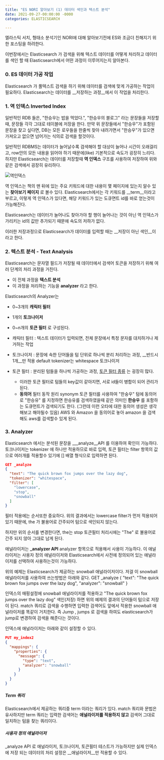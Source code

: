 ```yaml
---
title: "ES NORI 알아보기 (1) 데이터 색인과 텍스트 분석"
date: 2021-09-27-00:00:00 -0000
categories: ELASTICSEARCH

---
```


엘라스틱 서치, 형태소 분석기인 NORI에 대해 알아보기전에 ES와 조금더 친해지기 위한 포스팅을 하려한다.

이번장에서는 Elasticsearch 가 검색을 위해 텍스트 데이터를 어떻게 처리하고 데이터를 색인 할 때 Elasticsearch에서 어떤 과정이 이루어지는지 알아본다.



### 0. ES 데이터 가공 작업

Elasticsearch 가 풀텍스트 검색을 하기 위해 데이터를 검색에 맞게 가공하는 작업이 필요하다. 
Elasticsearch는 데이터를 __저장하는 과정__에서 이 작업을 처리한다.


### 1. 역 인덱스  Inverted Index

일반적인 RDB 들은, "한승우는 밥을 먹었다.", "한승우의 블로그" 라는 문장들을 저장할때, 문장들 각각 그대로 테이블에 저장을 한다. 
만약 위 문장들에서 "한승우"가 포함된 문장을 찾고 싶다면, DB는 모든 로우들을 한줄씩 찾아 내려가면서 "한승우"가 있으면 가져오고 없으면 넘어가는 식의로 검색을 할것이다.

일반적인 RDBMS는 데이터가 늘어날수록 검색해야 할 대상이 늘어나 시간이 오래걸리고, row안의 모든 내용을 읽어야 하기 때문에(like) 기본적으로 속도가 굉장히 느리다.
하지만 Elasticsearch는 데이터를 저장할때 __역 인덱스__ 구조를 사용하여 저장하여 위와 같은 검색에서 굉장히 유리하다.

![역인덱스](https://t1.daumcdn.net/cfile/tistory/1168CE4A4F60B00B0C)

역 인덱스는 책의 맨 뒤에 있는 주요 키워드에 대한 내용이 몇 페이지에 있는지 알수 있는 __찾아보기 페이지__ 로 볼수 있다.
Elasticsearch에서는 각 키워드를 __term__이라고 부르고, 이렇게 역 인덱스가 있다면, 해당 키워드가 있는 도큐면트 id를 바로 얻는것이 가능해진다.

Elasticsearch는 데이터가 늘어나도 찾아가야 할 행이 늘어나는 것이 아닌 역 인덱스가 가리키는 id의 값만 추가되기 때문에 속도의 저하가 없다.

이러한 저장과정으로 Elasticsearch가 데이터를 입력할 때는 __저장이 아닌 색인__이라고 한다.

### 2. 텍스트 분석 - Text Analysis

Elasticsearch는 문자열 필드가 저장될 때 데이터에서 검색어 토큰을 저장하기 위해 여러 단계의 처리 과정을 거친다. 
- 이 전체 과정을 __텍스트 분석__ 
- 이 과정을 처리하는 기능을 __analyzer__
라고 한다.
  
Elasticsearch의 Analyzer는
- 0~3개의 __캐릭터 필터__ 
- 1개의 __토크나이저__
- 0~n개의 __토큰 필터__
로 구성된다.


- 캐릭터 필터 : 텍스트 데이터가 입력되면, 전체 문장에서 특정 문자를 대치하거나 제거하는 작업
- 토크나이저 : 문장에 속한 단어들을 텀 단위로 하나씩 분리 처리하는 과정, __반드시 1개__만 적용
  default tokenizer는 whitespace 토크나이저
- 토큰 필터 : 분리된 텀들을 하나씩 가공하는 과정, 
    [토큰 필터 종류](https://velog.io/@dahea0512/Elasticsearch-Token-Filter-%EC%A0%95%EB%A6%AC) 는 굉장히 많다.
    - 이러한 토큰 필터로 텀들의 key값이 같아지면, 서로 id들이 병합이 되어 관리가 된다.
    - __동의어__ 필터 동작 원리 
        synonym 토큰 필터를 사용하여 "한숭우" 텀에 동의어로 "한승유" 를 지정하면 한승유를 검색하였을때 같은 의미인 __한승우__ 를 포함하는 도큐먼트가 검색되기도 한다.
      (그런데 이런 오타에 대한 동의어 생성은 생각해보고 해야될수 있음)
      AWS 와 Amazon 을 동의어로 놓아 amazon 을 검색해도 aws를 검색할수 있게 된다.
      
      
### 3. Analyzer 

Elasticsearch 에서는 분석된 문장을 __\_analyze__API 를 이용하여 확인이 가능하다. 
토크나이저는 tokenizer 에 하나만 적용하므로 바로 입력, 
토큰 필터는 filter 항목의 값으로 여러개를 적용할수 있기에 [] 배열 형식으로 입력하면 된다.

```json
GET _analyze
{
  "text": "The quick brown fox jumps over the lazy dog",
  "tokenizer": "whitespace",
  "filter": [
    "lowercase",
    "stop",
    "snowball"
  ]
}
```

필터 적용에는 순서또한 중요하다. 
위의 결과에서는 lowercase filter가 먼저 적용되어 있기 때문에, the 가 불용어로 간주되어 텀으로 색인되지 않는다.

하지만 위의 순서를 변경한다면, the는 stop 토큰필터 처리시에는 "The" 로 불용어로 간주 되지 않아 그대로 남게 된다.

애널라이저는 __\_analyzer API__ analyzer 항목으로 적용해서 사용이 가능하다.
이 애널라이저는 사용자 정의 애널라이저와 Elasticsearch에서 사전에 정의되어 있는 애널라이저를 선택하여 사용하는것이 가능하다.

위의 예제는 Elasticsearch가 제공하는 snowball 애널라이저이다.
저걸 이 snowball 애널라이저를 사용하여 쓰는방법은 아래와 같다.
GET _analyze
{
"text": "The quick brown fox jumps over the lazy dog",
"analyzer": "snowball"
}

 인덱스의 매핑설정에 snowball 애널라이저를 적용하고 "The quick brown fox jumps over the lazy dog" 색인(저장) 하면 
위의 예제의 결과의 단어들이 텀으로 저장이 된다. match 쿼리로 검색을 수행하면 입력한 검색어도 앞에서 적용한 snowball 애널라이저를 똑같이 거치한다.
즉 Jump , jumps 로 검색을 하여도 elasticsearch가 jump로 변경하여 검색을 해준다는 것이다.

인덱스에 애널라이저는 아래와 같이 설정할 수 있다. 
```json
PUT my_index2
{
  "mappings": {
    "properties": {
      "message": {
        "type": "text",
        "analyzer": "snowball"
      }
    }
  }
}
```

##### Term 쿼리 

Elasticsearch에서 제공하는 쿼리중 term 이라는 쿼리가 있다. 
match 쿼리와 문법은 유사하지만 term 쿼리는 입력한 검색어는 __애널라이저를 적용하지 않고__ 검색어 그대로 일치하는 텀을 찾는 쿼리이다.


##### 사용자 정의 애널라이저

_analyze API 로 애널라이저, 토크나이저, 토큰필터 테스트가 가능하지만 실제 인덱스에 저장 되는 데이터의 처리 설정은 __애널라이저__만 적용할 수 있다.

